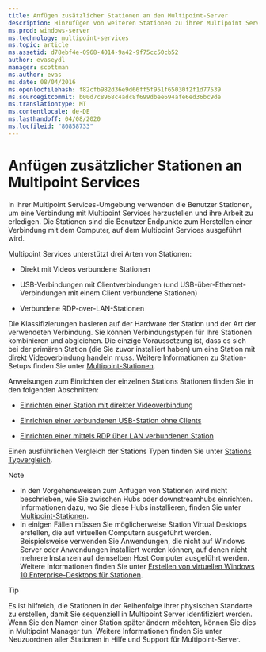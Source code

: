 ```yaml
---
title: Anfügen zusätzlicher Stationen an den Multipoint-Server
description: Hinzufügen von weiteren Stationen zu ihrer Multipoint Services-Bereitstellung
ms.prod: windows-server
ms.technology: multipoint-services
ms.topic: article
ms.assetid: d78ebf4e-0968-4014-9a42-9f75cc50cb52
author: evaseydl
manager: scottman
ms.author: evas
ms.date: 08/04/2016
ms.openlocfilehash: f82cfb982d36e9d66ff5f951f65030f2f1d77539
ms.sourcegitcommit: b00d7c8968c4adc8f699dbee694afe6ed36bc9de
ms.translationtype: MT
ms.contentlocale: de-DE
ms.lasthandoff: 04/08/2020
ms.locfileid: "80858733"
---
```

# <a name="attach-additional-stations-to-multipoint-services"></a>Anfügen zusätzlicher Stationen an Multipoint Services
In ihrer Multipoint Services-Umgebung verwenden die Benutzer Stationen, um eine Verbindung mit Multipoint Services herzustellen und ihre Arbeit zu erledigen. Die Stationen sind die Benutzer Endpunkte zum Herstellen einer Verbindung mit dem Computer, auf dem Multipoint Services ausgeführt wird.  
  
Multipoint Services unterstützt drei Arten von Stationen:  
  
-   Direkt mit Videos verbundene Stationen  
  
-   USB-Verbindungen mit Clientverbindungen (und USB-über-Ethernet-Verbindungen mit einem Client verbundene Stationen)  
  
-   Verbundene RDP-over-LAN-Stationen  
  
Die Klassifizierungen basieren auf der Hardware der Station und der Art der verwendeten Verbindung. Sie können Verbindungstypen für Ihre Stationen kombinieren und abgleichen. Die einzige Voraussetzung ist, dass es sich bei der primären Station (die Sie zuvor installiert haben) um eine Station mit direkt Videoverbindung handeln muss. Weitere Informationen zu Station-Setups finden Sie unter [Multipoint-Stationen](MultiPoint-services-Stations.md).  
  
Anweisungen zum Einrichten der einzelnen Stations Stationen finden Sie in den folgenden Abschnitten:  
  
-   [Einrichten einer Station mit direkter Videoverbindung](Set-up-a-direct-video-connected-station-in-MultiPoint-services.md)  
  
-   [Einrichten einer verbundenen USB-Station ohne Clients](Set-up-a-USB-zero-client-connected-station-in-MultiPoint-services.md)  
  
-   [Einrichten einer mittels RDP über LAN verbundenen Station](Set-up-an-RDP-over-LAN-connected-station-in-MultiPoint-services.md)  
  
Einen ausführlichen Vergleich der Stations Typen finden Sie unter [Stations Typvergleich](multipoint-services-stations.md#BKMK_StationTypeComparison).  
  
> [!NOTE]  
> -   In den Vorgehensweisen zum Anfügen von Stationen wird nicht beschrieben, wie Sie zwischen Hubs oder downstreamhubs einrichten. Informationen dazu, wo Sie diese Hubs installieren, finden Sie unter [Multipoint-Stationen](MultiPoint-services-Stations.md).  
> -   In einigen Fällen müssen Sie möglicherweise Station Virtual Desktops erstellen, die auf virtuellen Computern ausgeführt werden. Beispielsweise verwenden Sie Anwendungen, die nicht auf Windows Server oder Anwendungen installiert werden können, auf denen nicht mehrere Instanzen auf demselben Host Computer ausgeführt werden. Weitere Informationen finden Sie unter [Erstellen von virtuellen Windows 10 Enterprise-Desktops für Stationen](Create-Windows-10-Enterprise-virtual-desktops-for-stations.md).  
  
> [!TIP]  
> Es ist hilfreich, die Stationen in der Reihenfolge ihrer physischen Standorte zu erstellen, damit Sie sequenziell in Multipoint Server identifiziert werden. Wenn Sie den Namen einer Station später ändern möchten, können Sie dies in Multipoint Manager tun. Weitere Informationen finden Sie unter Neuzuordnen aller Stationen in Hilfe und Support für Multipoint-Server.